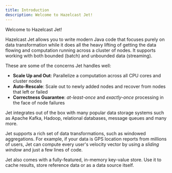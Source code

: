 ```yaml
---
title: Introduction
description: Welcome to Hazelcast Jet!
---
```


Welcome to Hazelcast Jet!

Hazelcast Jet allows you to write modern Java code that focuses purely
on data transformation while it does all the heavy lifting of getting
the data flowing and computation running across a cluster of nodes. It
supports working with both bounded (batch) and unbounded data
(streaming).

These are some of the concerns Jet handles well:

* **Scale Up and Out**: Parallelize a computation across all CPU cores
  and cluster nodes
* **Auto-Rescale**: Scale out to newly added nodes and recover from
  nodes that left or failed
* **Correctness Guarantee**: *at-least-once* and *exactly-once*
  processing in the face of node failures

Jet integrates out of the box with many popular data storage systems
such as Apache Kafka, Hadoop, relational databases, message
queues and many more.

Jet supports a rich set of data transformations, such as windowed
aggregations. For example, if your data is GPS location reports from
millions of users, Jet can compute every user's velocity vector by using
a *sliding window* and just a few lines of code.

Jet also comes with a fully-featured, in-memory key-value store. Use it
to cache results, store reference data or as a data source itself.
